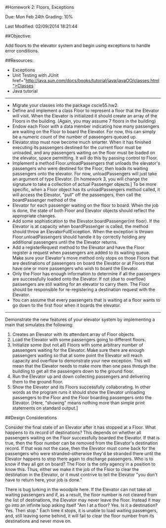 #Homework 2: Floors, Exceptions

Due: Mon Feb 24th
Grading: 10%

Last Modified: 02/09/2014 18:21:44

##Objective: 

Add floors to the elevator system and begin using exceptions to handle error conditions.

##Resources:

* Exceptions
* Unit Testing with JUnit href="http://java.sun.com/docs/books/tutorial/java/javaOO/classes.html">Classes
* Java tutorial

---

* Migrate your classes into the package cscie55.hw2.
* Define and implement a class Floor to represent a floor that the Elevator will visit. When the Elevator is initialized it should create an array of the Floors in the building. (Again, you may assume 7 floors in the building)
* Endow each Floor with a data member indicating how many passengers are waiting on the Floor to board the Elevator. For now, this can simply be a numeric count of the number of passengers queued up.
* Elevator.stop must now become much smarter. When it has finished executing its passengers destined for the current floor must be unloaded, and any passengers waiting on the floor must be loaded on the elevator, space permitting. It will do this by passing control to Floor.
* Implement a method Floor.unloadPassengers that unloads the elevator's passengers who were destined for the Floor, then loads its waiting passengers onto the elevator. For now, unloadPassengers will just take an argument of type Elevator. [In homework 3, you will change the signature to take a collection of actual Passenger objects.] To be more specific, when a Floor object has its unloadPassengers method called, it will access the Elevator, "pull" off the passengers, then call the boardPassenger method of the 
* Elevator for each passenger waiting on the floor to board. When the job is done, the state of both Floor and Elevator objects should reflect the appropriate changes.
* Add some sophistication to the Elevator.boardPassenger(int floor). If the Elevator is at capacity when boardPassenger is called, the method should throw an ElevatorFullException. When the exception is thrown Floor.unloadPassengers should handle it by correctly holding any additional passengers until the the Elevator returns.
* Add a registerRequest method to the Elevator and have the Floor register a request when passengers are added to its waiting queue. Make sure your Elevator's move method only stops on those Floors that are destinations of passengers on board the Elevator or at Floors that have one or more passengers who wish to board the Elevator.
* Only the Floor has enough information to determine if all the passengers are successfully loaded onto the Elevator. If not (due to overflow) passengers are still waiting for an elevator to carry them. The Floor should be responsible for re-registering a destination request with the Elevator.
* You can assume that every passengers that is waiting at a floor wants to go down to the first floor when it boards the elevator.

---

Demonstrate the new features of your elevator system by implementing a main that simulates the following:

1. Creates an Elevator with its attendant array of Floor objects.
2. Load the Elevator with some passengers going to different floors.
3. Initialize some (but not all) Floors with some arbitrary number of passengers waiting for the Elevator. Make sure there are enough passengers waiting so that at some point the Elevator will reach capacity and overflow to demonstrate your new exception. This will mean that the Elevator needs to make more than one pass through the buildling to get all the passengers down to the ground floor.
4. Run the Elevator up and down collecting passengers and delivering them to the ground floor.
5. Show the Elevator and its Floors successfully collaborating. In other words as the program runs it should show the Elevator unloading passengers to the Floor and the Floor boarding passengers onto the Elevator. [Here, "showing" means nothing more than simple print statements on standard output.]

##Design Considerations

Consider the final state of an Elevator after it has stopped at a Floor. What happens to its record of destinations? This depends on whether all passengers waiting on the Floor successfully boarded the Elevator. If that is true, then the floor number can be removed from the Elevator's destination record. If that was not the case, then the Elevator must come back for the passengers who were stranded–otherwise they'd be stranded there until the Elevator happens to stop there again to discharge passengers. Who is to know if they all got on board? The Floor is the only agency in a position to know this. Thus, either we make it the job of the Floor to clear the destination in the Elevator, or it must contrive to tell the Elevator "you don't have to return here, your job is done."

There is bug lurking in the woodpile here. If the Elevator can not take all waiting passengers and if, as a result, the floor number is not cleared from the list of destinations, the Elevator may never leave the floor. Instead it may go into an infinite loop asking itself "Am I at a floor? Yes. Is it a destination? Yes. Then stop." Each time it stops, it is unable to load waiting passengers, and, still leaving some behind, it will fail to clear the floor number from its destinations and never move on.

 
